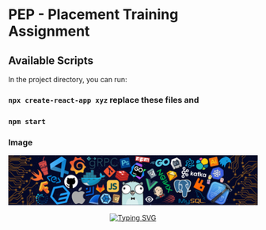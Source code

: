 # PEP - Placement Training Assignment

## Available Scripts
In the project directory, you can run:

### `npx create-react-app xyz`  replace these files and
### `npm start`

### Image

![](https://github.com/03prashantpk/03prashantpk/blob/main/assets/header.png)


<center>
<p align="center">

<a href="https://git.io/typing-svg"><img src="https://readme-typing-svg.demolab.com?font=Fira+Code&center=true&pause=1000&width=1080&lines=Thank+You+for+Visiting+And+Happy+Coding..." alt="Typing SVG" /></a>

 
</p>
</center>